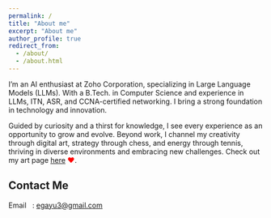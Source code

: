 ```yaml
---
permalink: /
title: "About me"
excerpt: "About me"
author_profile: true
redirect_from: 
  - /about/
  - /about.html
---
```


I’m an AI enthusiast at Zoho Corporation, specializing in Large Language Models (LLMs). With a B.Tech. in Computer Science and experience in LLMs, ITN, ASR, and CCNA-certified networking. I bring a strong foundation in technology and innovation.

Guided by curiosity and a thirst for knowledge, I see every experience as an opportunity to grow and evolve. Beyond work, I channel my creativity through digital art, strategy through chess, and energy through tennis, thriving in diverse environments and embracing new challenges. Check out my art page [here](https://www.instagram.com/_g3rt__/) <span style="color:red;">&#10084;</span>.

Contact Me
------
Email&nbsp;&nbsp;&nbsp;: [egayu3@gmail.com](mailto:egayu3@gmail.com)<br>
